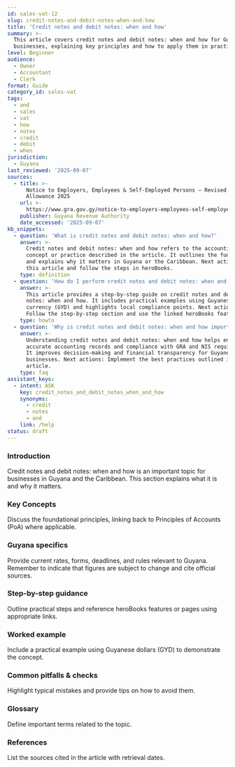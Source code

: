 ```yaml
---
id: sales-vat-12
slug: credit-notes-and-debit-notes-when-and-how
title: 'Credit notes and debit notes: when and how'
summary: >-
  This article covers credit notes and debit notes: when and how for Guyanese
  businesses, explaining key principles and how to apply them in practice.
level: Beginner
audience:
  - Owner
  - Accountant
  - Clerk
format: Guide
category_id: sales-vat
tags:
  - and
  - sales
  - vat
  - how
  - notes
  - credit
  - debit
  - when
jurisdiction:
  - Guyana
last_reviewed: '2025-09-07'
sources:
  - title: >-
      Notice to Employers, Employees & Self-Employed Persons – Revised Personal
      Allowance 2025
    url: >-
      https://www.gra.gov.gy/notice-to-employers-employees-self-employed-persons-revised-personal-allowance-and-deductions-for-income-tax-2025-copy/
    publisher: Guyana Revenue Authority
    date_accessed: '2025-09-07'
kb_snippets:
  - question: 'What is credit notes and debit notes: when and how?'
    answer: >-
      Credit notes and debit notes: when and how refers to the accounting
      concept or practice described in the article. It outlines the fundamentals
      and explains why it matters in Guyana or the Caribbean. Next actions: Read
      this article and follow the steps in heroBooks.
    type: definition
  - question: 'How do I perform credit notes and debit notes: when and how in heroBooks?'
    answer: >-
      This article provides a step-by-step guide on credit notes and debit
      notes: when and how. It includes practical examples using Guyanese
      currency (GYD) and highlights local compliance points. Next actions:
      Follow the step-by-step section and use the linked heroBooks feature.
    type: howto
  - question: 'Why is credit notes and debit notes: when and how important?'
    answer: >-
      Understanding credit notes and debit notes: when and how helps ensure
      accurate accounting records and compliance with GRA and NIS requirements.
      It improves decision-making and financial transparency for Guyanese
      businesses. Next actions: Implement the best practices outlined in the
      article.
    type: faq
assistant_keys:
  - intent: ASK
    key: credit_notes_and_debit_notes_when_and_how
    synonyms:
      - credit
      - notes
      - and
    link: /help
status: draft
---
```


### Introduction
Credit notes and debit notes: when and how is an important topic for businesses in Guyana and the Caribbean. This section explains what it is and why it matters.

### Key Concepts
Discuss the foundational principles, linking back to Principles of Accounts (PoA) where applicable.

### Guyana specifics
Provide current rates, forms, deadlines, and rules relevant to Guyana. Remember to indicate that figures are subject to change and cite official sources.

### Step-by-step guidance
Outline practical steps and reference heroBooks features or pages using appropriate links.

### Worked example
Include a practical example using Guyanese dollars (GYD) to demonstrate the concept.

### Common pitfalls & checks
Highlight typical mistakes and provide tips on how to avoid them.

### Glossary
Define important terms related to the topic.

### References
List the sources cited in the article with retrieval dates.

